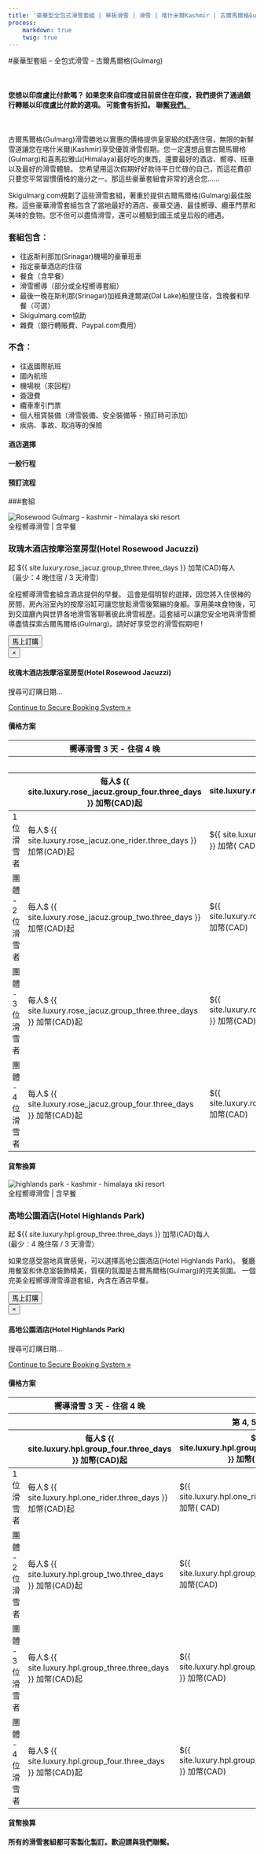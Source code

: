 ```yaml
---
title: '豪華型全包式滑雪套組 | 單板滑雪 | 滑雪 | 喀什米爾Kashmir | 古爾馬爾格Gulmarg | 印度India | Skigulmarg.com'
process:
    markdown: true
    twig: true
---
```


#豪華型套組 – 全包式滑雪 – 古爾馬爾格(Gulmarg)
<p class="home-notification" style="margin: 50px 0 50px;"><b>您想以印度盧比付款嗎？ 如果您來自印度或目前居住在印度，我們提供了通過銀行轉賬以印度盧比付款的選項。 可能會有折扣。 聯<a href="https://skigulmarg.com/zh-tw/contact-us">繫我們。</a></b></p>
古爾馬爾格(Gulmarg)滑雪勝地以實惠的價格提供皇家級的舒適住宿，無限的新鮮雪道讓您在喀什米爾(Kashmir)享受優質滑雪假期。您一定還想品嘗古爾馬爾格(Gulmarg)和喜馬拉雅山(Himalaya)最好吃的東西，還要最好的酒店、嚮導、班車以及最好的滑雪體驗。 您希望用這次假期好好款待平日忙碌的自己，而這花費卻只要您平常習慣價格的幾分之一。那這些豪華套組會非常的適合您......

Skigulmarg.com規劃了這些滑雪套組，著重於提供古爾馬爾格(Gulmarg)最佳服務。這些豪華滑雪套組包含了當地最好的酒店、豪華交通、最佳嚮導、纜車門票和美味的食物。您不但可以盡情滑雪，還可以體驗到國王或皇后般的禮遇。

<div class="row">
    <div class="col-md-6">
        <h3>套組包含：</h3>
        <ul>
            <li>往返斯利那加(Srinagar)機場的豪華班車</li>
            <li>指定豪華酒店的住宿</li>
            <li>餐食（含早餐）</li>
            <li>滑雪嚮導（部分或全程嚮導套組）</li>
            <li>最後一晚在斯利那(Srinagar)加經典達爾湖(Dal Lake)船屋住宿，含晚餐和早餐（可選）</li>
            <li>Skigulmarg.com協助</li>
            <li>雜費（銀行轉賬費、Paypal.com費用）</li>
        </ul>
    </div>
    <div class="col-md-6">
        <h3>不含：</h3>
        <ul>
            <li>往返國際航班</li>
            <li>國內航班</li>
            <li>機場稅（來回程）</li>
            <li>簽證費</li>
            <li>纜車牽引門票</li>
            <li>個人租賃裝備（滑雪裝備、安全裝備等 - 預訂時可添加）</li>
            <li>疾病、事故、取消等的保險</li>
        </ul>
    </div>
</div>
<div class="accordion pricing">
    <article class="ac-item">
        <h4 class="ac-title">酒店選擇</h4>
        <div class="ac-content" style="display: none;">
            <h5>玫瑰木酒店(Hotel Rosewood)</h5>
            <p>我們強烈推薦玫瑰木酒店(Hotel Rosewood)。他們提供一流的服務及非常漂亮的房間、美味的食物、舒適的交誼廳還有戶外露台可以讓您放鬆整天滑雪後疲憊的身心，這是在喜馬拉雅山滑雪後放鬆身心絕佳場所，請坐在露臺上好好享受吧 ! 它距離纜車站（要穿過一條小路）約 600米，或走大路 900米。酒店備有中央供暖系統、發電機。他們提供 3 種房型：豪華型、豪華帶陽臺和按摩浴室房型。這套組所搭配房型為按摩浴室房型。</p>
            <p><a href="https://www.tripadvisor.co.uk/Hotel_Review-g317095-d9557308-Reviews-The_Rosewood-Gulmarg_Baramulla_District_Kashmir_Jammu_and_Kashmir.html#apg=1bde160d6b0b4fb18d333d22ea437825&ss=3504E2C0754EA3C5EA2C92103E04E29D" class="more-info m-b-30 block" target="blank">評論＆圖像 -  Tripadvisor上的玫瑰木酒店(Hotel Rosewood)<i class="fa fa-chevron-right" aria-hidden="true"></i></a></p>
            <h5>高地公園酒店(Hotel Highland Park)</h5>
            <p>高地公園酒店(Hotel Highlands Park)是古爾馬爾格(Gulmarg)具有歷史標的性建築物。它可謂是當地的中心景點，是喀什米爾(Kashmir)的主要旅遊目的地之一。酒店有中央供暖系統、漂亮的私人浴室和發電機。客房融合了老式的舒適感和現代化的設施讓房客使用，距離纜車站1.2公里。酒店內的交誼廳可以放鬆身心，並與世界各地的滑雪好手分享個各自經驗，這是當地冬季最好的豪華酒店。</p>
            <p><a href="https://www.tripadvisor.co.uk/Hotel_Review-g317095-d1093600-Reviews-Hotel_Highlands_Park-Gulmarg_Baramulla_District_Kashmir_Jammu_and_Kashmir.html" class="more-info m-b-30 block" target="blank">評論＆照片 -  Tripadvisor上的高地公園酒店<i class="fa fa-chevron-right" aria-hidden="true"></i></a></p>
            <!-- <h5>開伯爾喜馬拉雅溫泉度假村(Khyber Himalaya Resort＆Spa) </h5>
            <p>開伯爾喜馬拉雅溫泉酒店(Khyber Himalayan Resort＆Spa)被評為印度最好的精品酒店，距纜車約 450米，獨樹一幟。它於 2012年12月開業客房非常寬敞，浴室配有浴缸和玻璃淋浴，為古爾馬爾格(Gulmarg)帶來了全新的奢華體驗。</p>
            <p><a href="https://www.tripadvisor.co.uk/Hotel_Review-g317095-d2086574-Reviews-The_Khyber_Himalayan_Resort_Spa-Gulmarg_Baramulla_District_Kashmir_Jammu_and_Kashmir.html" class="more-info m-b-30 block" target="blank">評論＆照片 -  Tripadvisor上的開伯爾度假村(Khyber Himalaya Resort＆Spa)<i class="fa fa-chevron-right" aria-hidden="true"></i></a></p>   -->
        </div>
    </article>
    <article class="ac-item" style="margin-top:-1px;">
        <h4 class="ac-title">一般行程</h4>
        <div class="ac-content" style="display: none;">
            <ul>
            <li><b>到達日：</b>機場接送至古爾馬爾格(Gulmarg)，領取裝備（如需要），酒店登記入住，首次與嚮導碰面，討論滑雪行程。剩下是自由時間遊覽古爾馬爾格(Gulmarg)。</li>
            <li><b>滑雪日：</b> 盡早與嚮導碰面，全天在喜馬拉雅(Himalaya)山滑雪，在山上吃午餐。我們建議選用全程滑雪嚮導套組。如果您預訂部分時間嚮導套組，請您至少選擇3天嚮導滑雪行程。在這三天由嚮導帶領您滑雪後，您將自行滑雪。請注意自身安全，並尊重這大自然的自然法則。</li>
            <li><b>最後一天滑雪日：</b>在這次旅行的最後一天滑雪日後，請歸還任何租賃的裝備。若沒選擇去經典船屋，您可以到處走走吃些美食，慢慢回憶這次美妙的旅行。如果您要去船屋，班車將在下午4點左右接您前往達爾(Dal Lake)，享受美好的時光，好好享受精心準備的餐點。</li>
            <li><b>返家日：</b>從古爾馬爾格(Gulmarg)或斯利那加(Srinagar)出發前往斯利那加機場。我們將根據您的航班時間來確認您的出發時間。</li>
            </ul>
        </div>
    </article>
    <article class="ac-item" style="margin-top: -1px">
        <h4 class="ac-title">預訂流程</h4>
        <div class="ac-content" style="display: none;">
            <ol>
            <li>選擇您的套組，然後點選“ 立即預訂 ”。</li>
            <li>選擇開始和結束日期。點選“ 立即預訂 ”。</li>
            <li>選擇：1個人，2個，3個 或 4個人。檢查日期和價格。點選“ 繼續 ”。</li>
            <li>您可以在預訂中添加更多成員。請注意，您可以去別的頁面選擇頁面上的項目，您的所有信息將會保留。
              <ol>
                <li>點選“ 添加到預訂 ”</li>
                <li>去別的頁面看您感興趣的項目 - 它可以位於別的頁面上。點選 “ 立即預訂 ”。</li>
                <li>調整人數和日期。</li>
                <li>確認預訂細節</li>
                <li>單選“ 繼續 ”。</li>
                <li>如果要在套組中添加更多項目，請重複此步驟。</li>
              </ol>  
            </li>
            <li>在您的套組裡添加租賃設備、直升機滑雪、T恤等。
              <ol>
                <li>點選您感興趣的項目。</li>
                <li>閱讀詳細訊息。</li>
                <li>選擇“ 立即預訂 ”。</li>
                <li>調整項目細節。</li>
                <li>點選“ 添加到預訂 ”</li>
                <li>如果要在套中組添加更多附加項目，請重複此步驟。</li>
              </ol>  
            </li>
            <li>填寫表格，並附上您的姓名、電子郵件等，然後點選“ 繼續 ”。</li>
            <li>如果您的開始日期在30天之後，您可以支付押金或全額付款。
            <ul>
              <li>點選 “ 支付押金 ” 或 “ 支付全額 ”。</li>
            </ul>
            </li>
            <li>確認您的預訂套組內詳細信息細節並閱讀我們的條款和條件。</li>
            <li>輸入您的信用卡資訊。</li>
            <li>點選“ 支付 ”</li>
            <li>完成。您即將在喜馬拉雅(Himalaya)山享受滑雪之旅! 謝謝您的預訂。</li>
            </ol>
        </div>
    </article>
</div>

###套組

<div class="row">
    <div class="col-sm-6 m-b-40">
        <div class="package-item-wrap">
            <div class="package-image">
                <span>
                    <img src="/user/themes/skigulmarg/images/packages/deluxe/hotel_rosewood.jpeg" alt="Rosewood Gulmarg - kashmir - himalaya ski resort">
                </span>
            </div>
            <div class="package-description">
                <span>全程嚮導滑雪 | 含早餐 </span>
                <h3>玫瑰木酒店按摩浴室房型(Hotel Rosewood Jacuzzi)</h3>
                <div class="package-price">
                   起 <span>${{ site.luxury.rose_jacuz.group_three.three_days }} 加幣(CAD)</span>每人<br>（最少：4 晚住宿 / 3 天滑雪）  
                </div>
                <p>
                     全程嚮導滑雪套組含酒店提供的早餐。 這會是個明智的選擇，因您將入住很棒的房間，房內浴室內的按摩浴缸可讓您放鬆滑雪後緊繃的身軀。享用美味食物後，可到交誼廳內與世界各地滑雪客聊著彼此滑雪經歷。這套組可以讓您安全地與滑雪嚮導盡情探索古爾馬爾格(Gulmarg)。請好好享受您的滑雪假期吧 !
                </p>
                <button
                    id="Deluxe-Rosewood-Jacuzzi"
                    class="btn btn-rounded btn-outline"
                    type="button"
                    data-target="#modal-checkfront-1"
                    data-toggle="modal"
                    data-checkfront-target="CHECKFRONT_WIDGET_01"
                    data-checkfront-item-id="75"
                    data-checkfront-category-id="19"
                    data-checkfront-options="hidesearch">
                    馬上訂購
                </button>
                <div class="modal fade" id="modal-checkfront-1" aria-hidden="true">
                    <div class="modal-dialog">
                        <div class="modal-content">
                            <div class="modal-header">
                                <button
                                    class="close"
                                    type="button"
                                    data-dismiss="modal"
                                    aria-hidden="true">
                                    ×
                                </button>
                                <h4 class="modal-title">玫瑰木酒店按摩浴室房型(Hotel Rosewood Jacuzzi)</h4>
                            </div>
                            <div class="modal-body">
                                <div id="CHECKFRONT_WIDGET_01">
                                    <p class="searching-availability">
                                       搜尋可訂購日期...
                                    </p>
                                </div>
                                <noscript>
                                    <a href="https://skigulmarg.checkfront.com/reserve/" class="font-16">
                                        Continue to Secure Booking System &raquo;
                                    </a>
                                </noscript>
                                <div class="accordion pricing">
                                    <article class="ac-item">
                                        <h4 class="ac-title">價格方案</h4>
                                        <div class="ac-content">
                                            <div class="table-container">
                                                <table class="table">
                                                    <thead>
                                                        <tr>
                                                            <th></th>
                                                            <th>嚮導滑雪 3 天 - 住宿 4 晚</th>
                                                            <th colspan="3">額外增定滑雪天數 +增訂住宿天數(每人)</th>
                                                        </tr>
                                                        <tr>
                                                            <th></th>
                                                            <th></th>
                                                            <th>第 4, 5 & 6 天</th>
                                                            <th>第 7  到 13 天</th>
                                                            <th>第14 到 21 天</th>
                                                        </tr>
                                                        <tr>
                                                            <th></th>
                                                            <th>每人$ {{ site.luxury.rose_jacuz.group_four.three_days }} 加幣(CAD)起</th>
                                                            <th>${{ site.luxury.rose_jacuz.group_four.four_six_days }} 加幣( CAD)起</th>
                                                            <th>${{ site.luxury.rose_jacuz.group_four.seven_thirteen_days }} 加幣( CAD)起</th>
                                                            <th>${{ site.luxury.rose_jacuz.group_four.fourteen_plus_days }} 加幣(CAD)起</th>
                                                        </tr>
                                                    </thead>
                                                    <tbody>
                                                        <tr>
                                                            <td>1 位滑雪者</td>
                                                            <td>每人$ {{ site.luxury.rose_jacuz.one_rider.three_days }} 加幣(CAD)起</td>
                                                            <td>${{ site.luxury.rose_jacuz.one_rider.four_six_days }} 加幣( CAD)</td>
                                                            <td>${{ site.luxury.rose_jacuz.one_rider.seven_thirteen_days }} 加幣(CAD)</td>
                                                            <td>${{ site.luxury.rose_jacuz.one_rider.fourteen_plus_days }} 加幣(CAD)</td>
                                                        </tr>
                                                        <tr>
                                                            <td>團體  - 2 位滑雪者</td>
                                                            <td>每人$ {{ site.luxury.rose_jacuz.group_two.three_days }} 加幣(CAD)起</td>
                                                            <td>${{ site.luxury.rose_jacuz.group_two.four_six_days }} 加幣(CAD)</td>
                                                            <td>${{ site.luxury.rose_jacuz.group_two.seven_thirteen_days }} 加幣(CAD)</td>
                                                            <td>${{ site.luxury.rose_jacuz.group_two.fourteen_plus_days }} 加幣(CAD)</td>
                                                        </tr>
                                                        <tr>
                                                            <td>團體 - 3 位滑雪者</td>
                                                            <td>每人$ {{ site.luxury.rose_jacuz.group_three.three_days }} 加幣(CAD)起</td>
                                                            <td>${{ site.luxury.rose_jacuz.group_three.four_six_days }} 加幣(CAD)</td>
                                                            <td>${{ site.luxury.rose_jacuz.group_three.seven_thirteen_days }} 加幣(CAD)</td>
                                                            <td>${{ site.luxury.rose_jacuz.group_three.fourteen_plus_days }} 加幣(CAD)</td>
                                                        </tr>
                                                        <tr>
                                                            <td>團體 - 4 位滑雪者</td>
                                                            <td>每人$ {{ site.luxury.rose_jacuz.group_four.three_days }} 加幣(CAD)起</td>
                                                            <td>${{ site.luxury.rose_jacuz.group_four.four_six_days }} 加幣(CAD)</td>
                                                            <td>${{ site.luxury.rose_jacuz.group_four.seven_thirteen_days }} 加幣(CAD)</td>
                                                            <td>${{ site.luxury.rose_jacuz.group_four.fourteen_plus_days }} 加幣(CAD)</td>
                                                        </tr>
                                                    </tbody>
                                                </table>
                                            </div>
                                        </div>
                                    </article>
                                    <article class="ac-item" style="margin-top: -1px">
                                        <h4 class="ac-title">貨幣換算</h4>
                                        <div class="ac-content">
                                            <div class="currency-converter">
                                                <script src="https://w.fxexchangerate.com/converter.php?fm=CAD&ft=EUR&lg=en&am=1&ty=1"></script>
                                            </div>
                                        </div>
                                    </article>
                                </div>
                            </div>
                        </div>
                    </div>
                </div>
            </div>
        </div>
    </div>
    <div class="col-sm-6 m-b-40">
        <div class="package-item-wrap">
            <div class="package-image">
                <span>
                    <img src="/user/themes/skigulmarg/images/highlandspark.jpg" alt="highlands park - kashmir - himalaya ski resort">
                </span>
            </div>
            <div class="package-description">
                <span>全程嚮導滑雪 | 含早餐</span>
                <h3>高地公園酒店(Hotel Highlands Park)</h3>
                <div class="package-price">
                   起 <span>${{ site.luxury.hpl.group_three.three_days }} 加幣(CAD)</span>每人<br>(最少：4 晚住宿 / 3 天滑雪）
                </div>
                <p>
                    如果您感受當地真實感覺，可以選擇高地公園酒店(Hotel Highlands Park)。 餐廳用餐室和休息室裝飾精美，質樸的氛圍是古爾馬爾格(Gulmarg)的完美氛圍。 一個完美全程嚮導滑雪導遊套組，內含在酒店早餐。
                </p>
                <button
                    id="Deluxe-Highlands-MAP"
                    class="btn btn-rounded btn-outline"
                    type="button"
                    data-target="#modal-checkfront-2"
                    data-toggle="modal"
                    data-checkfront-target="CHECKFRONT_WIDGET_02"
                    data-checkfront-item-id="80"
                    data-checkfront-category-id="19"
                    data-checkfront-options="hidesearch">
                   馬上訂購
                </button>
                <div class="modal fade" id="modal-checkfront-2" aria-hidden="true">
                    <div class="modal-dialog">
                        <div class="modal-content">
                            <div class="modal-header">
                                <button
                                    class="close"
                                    type="button"
                                    data-dismiss="modal"
                                    aria-hidden="true">
                                    ×
                                </button>
                                <h4 class="modal-title">高地公園酒店(Hotel Highlands Park)</h4>
                            </div>
                            <div class="modal-body">
                                <div id="CHECKFRONT_WIDGET_02">
                                    <p class="searching-availability">
                                         搜尋可訂購日期...
                                    </p>
                                </div>
                                <noscript>
                                    <a href="https://skigulmarg.checkfront.com/reserve/" class="font-16">
                                        Continue to Secure Booking System &raquo;
                                    </a>
                                </noscript>
                                <div class="accordion pricing">
                                    <article class="ac-item">
                                        <h4 class="ac-title">價格方案</h4>
                                        <div class="ac-content">
                                            <div class="table-container">
                                                <table class="table">
                                                    <thead>
                                                        <tr>
                                                            <th></th>
                                                            <th>嚮導滑雪 3 天 - 住宿 4 晚</th>
                                                            <th colspan="3">額外增定滑雪天數 +增訂住宿天數(每人)</th>
                                                        </tr>
                                                        <tr>
                                                            <th></th>
                                                            <th></th>
                                                            <th>第 4, 5 & 6 天</th>
                                                            <th>第 7  到 13 天</th>
                                                            <th>第14 到 21 天</th>
                                                        </tr>
                                                        <tr>
                                                            <th></th>
                                                            <th>每人$ {{ site.luxury.hpl.group_four.three_days }} 加幣(CAD)起</th>
                                                            <th>${{ site.luxury.hpl.group_four.four_six_days }} 加幣( CAD)起</th>
                                                            <th>${{ site.luxury.hpl.group_four.seven_thirteen_days }} 加幣( CAD)起</th>
                                                            <th>${{ site.luxury.hpl.group_four.fourteen_plus_days }} 加幣(CAD)起</th>
                                                        </tr>
                                                    </thead>
                                                    <tbody>
                                                        <tr>
                                                            <td>1 位滑雪者</td>
                                                            <td>每人$ {{ site.luxury.hpl.one_rider.three_days }} 加幣(CAD)起</td>
                                                            <td>${{ site.luxury.hpl.one_rider.four_six_days }} 加幣( CAD)</td>
                                                            <td>${{ site.luxury.hpl.one_rider.seven_thirteen_days }} 加幣(CAD)</td>
                                                            <td>${{ site.luxury.hpl.one_rider.fourteen_plus_days }} 加幣(CAD)</td>
                                                        </tr>
                                                        <tr>
                                                            <td>團體  - 2 位滑雪者</td>
                                                            <td>每人$ {{ site.luxury.hpl.group_two.three_days }} 加幣(CAD)起</td>
                                                            <td>${{ site.luxury.hpl.group_two.four_six_days }} 加幣(CAD)</td>
                                                            <td>${{ site.luxury.hpl.group_two.seven_thirteen_days }} 加幣(CAD)</td>
                                                            <td>${{ site.luxury.hpl.group_two.fourteen_plus_days }} 加幣(CAD)</td>
                                                        </tr>
                                                        <tr>
                                                            <td>團體 - 3 位滑雪者</td>
                                                            <td>每人$ {{ site.luxury.hpl.group_three.three_days }} 加幣(CAD)起</td>
                                                            <td>${{ site.luxury.hpl.group_three.four_six_days }} 加幣(CAD)</td>
                                                            <td>${{ site.luxury.hpl.group_three.seven_thirteen_days }} 加幣(CAD)</td>
                                                            <td>${{ site.luxury.hpl.group_three.fourteen_plus_days }} 加幣(CAD)</td>
                                                        </tr>
                                                        <tr>
                                                            <td>團體 - 4 位滑雪者</td>
                                                            <td>每人$ {{ site.luxury.hpl.group_four.three_days }} 加幣(CAD)起</td>
                                                            <td>${{ site.luxury.hpl.group_four.four_six_days }} 加幣(CAD)</td>
                                                            <td>${{ site.luxury.hpl.group_four.seven_thirteen_days }} 加幣(CAD)</td>
                                                            <td>${{ site.luxury.hpl.group_four.fourteen_plus_days }} 加幣(CAD)</td>
                                                        </tr>
                                                    </tbody>
                                                </table>
                                            </div>
                                        </div>
                                    </article>
                                    <article class="ac-item" style="margin-top: -1px">
                                        <h4 class="ac-title">貨幣換算</h4>
                                        <div class="ac-content">
                                            <div class="currency-converter">
                                                <script src="https://w.fxexchangerate.com/converter.php?fm=CAD&ft=EUR&lg=en&am=1&ty=1"></script>
                                            </div>
                                        </div>
                                    </article>
                                </div>
                            </div>
                        </div>
                    </div>
                </div>
            </div>
        </div>
    </div>
</div>
<!-- <div class="row">
    <div class="col-sm-6 m-b-40">
        <div class="package-item-wrap">
            <div class="package-image">
                <span>
                    <img src="/user/themes/skigulmarg/images/packages/deluxe/khyber_resort_premium_room.jpeg" alt="">
                </span>
            </div>
            <div class="package-description">
                <span>全程嚮導滑雪 | 含早餐 & 晚餐</span>
                <h3>開伯爾喜馬拉雅酒店精緻房型(Khyber Himalayan Resort Premium)</h3>
                <div class="package-price">
                    起 <span>$1568 加幣(CAD)</span> 每人<br>（最少：4 晚住宿 / 3 天滑雪）  
                </div>
                <p>
                    若想在假期中好好款待自己，開伯爾酒店(Khyber Resort )是您的最佳選擇。 酒店擁有許多餐廳、咖啡館、斯諾克台球桌、游泳池和水療中心。 食物美味，令人嘆為觀止。這是個很棒的滑雪套組，套組含括您想要的一切。
                </p>
                <button
                    id="Deluxe-Khyber-MAP"
                    class="btn btn-rounded btn-outline"
                    type="button"
                    data-target="#modal-checkfront-3"
                    data-toggle="modal"
                    data-checkfront-target="CHECKFRONT_WIDGET_03"
                    data-checkfront-item-id="85"
                    data-checkfront-category-id="19"
                    data-checkfront-options="hidesearch">
                    馬上訂購
                </button>
                <div class="modal fade" id="modal-checkfront-3" aria-hidden="true">
                    <div class="modal-dialog">
                        <div class="modal-content">
                            <div class="modal-header">
                                <button
                                    class="close"
                                    type="button"
                                    data-dismiss="modal"
                                    aria-hidden="true">
                                    ×
                                </button>
                                <h4 class="modal-title">開伯爾喜馬拉雅酒店精緻房型(Khyber Himalayan Resort Premium)</h4>
                            </div>
                            <div class="modal-body">
                                <div id="CHECKFRONT_WIDGET_03">
                                    <p class="searching-availability">
                                        搜尋可訂購日期...
                                    </p>
                                </div>
                                <noscript>
                                    <a href="https://skigulmarg.checkfront.com/reserve/" class="font-16">
                                        Continue to Secure Booking System &raquo;
                                    </a>
                                </noscript>
                                <div class="accordion pricing">
                                    <article class="ac-item">
                                        <h4 class="ac-title">價格方案</h4>
                                        <div class="ac-content">
                                            <div class="table-container">
                                                <table class="table">
                                                    <thead>
                                                        <tr>
                                                            <th></th>
                                                            <th>嚮導滑雪 3 天  - 住宿 4 晚</th>
                                                            <th colspan="3">額外增定滑雪天數 +增訂住宿天數(每人)</th>
                                                        </tr>
                                                        <tr>
                                                            <th></th>
                                                            <th></th>
                                                            <th>第 4, 5 & 6 天</th>
                                                            <th>第 7  到 13 天</th>
                                                            <th>第14 到 21天</th>
                                                        </tr>
                                                        <tr>
                                                            <th></th>
                                                            <th>每人 $1568 加幣(CAD)起</th>
                                                            <th>$350 加幣(CAD)起</th>
                                                            <th>$340 加幣(CAD)起</th>
                                                            <th>$330 加幣(CAD)起</th>
                                                        </tr>
                                                    </thead>
                                                    <tbody>
                                                        <tr>
                                                            <td>1 位滑雪者</td>
                                                            <td>每人 $2838 加幣(CAD)起</td>
                                                            <td>$670 加幣(CAD)</td>
                                                            <td>$650 加幣(CAD)</td>
                                                            <td>$640 加幣(CAD)</td>
                                                        </tr>
                                                        <tr>
                                                            <td>團體 - 2 位滑雪者</td>
                                                            <td>每人$1878 加幣(CAD)起</td>
                                                            <td>$470 加幣(CAD)</td>
                                                            <td>$460 加幣(CAD)</td>
                                                            <td>$450 加幣(CAD)</td>
                                                        </tr>
                                                        <tr>
                                                            <td>團體 - 3 位滑雪者</td>
                                                            <td>每人 $1448 加幣(CAD)起</td>
                                                            <td>$350 加幣(CAD)</td>
                                                            <td>$340 加幣(CAD)</td>
                                                            <td>$330 加幣(CAD)</td>
                                                        </tr>
                                                        <tr>
                                                            <td>團體 - 4 位滑雪者</td>
                                                            <td>每人 $1568 加幣(CAD)起</td>
                                                            <td>$390 加幣(CAD)</td>
                                                            <td>$380 加幣(CAD)</td>
                                                            <td>$370 加幣(CAD)</td>
                                                        </tr>
                                                    </tbody>
                                                </table>
                                            </div>
                                        </div>
                                    </article>
                                    <article class="ac-item" style="margin-top: -1px">
                                        <h4 class="ac-title">貨幣換算</h4>
                                        <div class="ac-content">
                                            <div class="currency-converter">
                                                <script src="https://w.fxexchangerate.com/converter.php?fm=CAD&ft=EUR&lg=en&am=1&ty=1"></script>
                                            </div>
                                        </div>
                                    </article>
                                </div>
                            </div>
                        </div>
                    </div>
                </div>
            </div>
        </div>
    </div>
    <div class="col-sm-6 m-b-40">
        <div class="package-item-wrap">
            <div class="package-image">
                <span>
                    <img src="/user/themes/skigulmarg/images/packages/deluxe/khyber_resort_luxury.jpeg" alt="">
                </span>
            </div>
            <div class="package-description">
                <span>全程嚮導滑雪 | 含早餐 & 晚餐</span>
                <h3>開伯爾喜馬拉雅酒店奢華房型(Khyber Himalayan Resort  Luxury)</h3>
                <div class="package-price">
                    起 <span>$1758 加幣(CAD)</span> 每人<br>（最少：4 晚住宿 / 3 天滑雪）
                </div>
                <p>
                    極致中的極致。頂級的酒店棒的房間。 坐在露台上，俯瞰壯麗的喜馬拉雅山脈(Himalaya)欣賞美景。整周有優秀的滑雪嚮導陪伴您一同冒險。頂級的酒店、極致的房間，精緻可口的食物，保證讓您的假期留下完美又難忘回憶！
                </p>
                <button
                    id="Deluxe-Khyber-Luxury"
                    class="btn btn-rounded btn-outline"
                    type="button"
                    data-target="#modal-checkfront-4"
                    data-toggle="modal"
                    data-checkfront-target="CHECKFRONT_WIDGET_04"
                    data-checkfront-item-id="90"
                    data-checkfront-category-id="19"
                    data-checkfront-options="hidesearch">
                    馬上訂購
                </button>
                <div class="modal fade" id="modal-checkfront-4" aria-hidden="true">
                    <div class="modal-dialog">
                        <div class="modal-content">
                            <div class="modal-header">
                                <button
                                    class="close"
                                    type="button"
                                    data-dismiss="modal"
                                    aria-hidden="true">
                                    ×
                                </button>
                                <h4 class="modal-title">開伯爾喜馬拉雅酒店奢華房型(Khyber Himalayan Resort  Luxury)</h4>
                            </div>
                            <div class="modal-body">
                                <div id="CHECKFRONT_WIDGET_04">
                                    <p class="searching-availability">
                                        搜尋可訂購日期...
                                    </p>
                                </div>
                                <noscript>
                                    <a href="https://skigulmarg.checkfront.com/reserve/" class="font-16">
                                        Continue to Secure Booking System &raquo;
                                    </a>
                                </noscript>
                                <div class="accordion pricing">
                                    <article class="ac-item">
                                        <h4 class="ac-title">價格方案</h4>
                                        <div class="ac-content">
                                            <div class="table-container">
                                                <table class="table">
                                                    <thead>
                                                        <tr>
                                                            <th></th>
                                                            <th>嚮導滑雪 3 天 - 住宿 4 晚</th>
                                                            <th colspan="3">額外增定滑雪天數 +增訂住宿天數(每人)</th>
                                                        </tr>
                                                        <tr>
                                                            <th></th>
                                                            <th></th>
                                                            <th>第 4, 5 & 6 天</th>
                                                            <th>第 7  到 13 天</th>
                                                            <th>第14 到 21天</th>
                                                        </tr>
                                                        <tr>
                                                            <th></th>
                                                            <th>每人 $1758 加幣(CAD)起 </th>
                                                            <th>每人 $430 加幣(CAD)起</th>
                                                            <th>每人 $420 加幣(CAD)起</th>
                                                            <th>每人 $410 加幣(CAD)起</th>
                                                        </tr>
                                                    </thead>
                                                    <tbody>
                                                        <tr>
                                                            <td>1 位滑雪者</td>
                                                            <td>每人 $3668 加幣(CAD)起</td>
                                                            <td>$880 加幣(CAD)</td>
                                                            <td>$860 加幣(CAD)</td>
                                                            <td>$850 加幣(CAD)</td>
                                                        </tr>
                                                        <tr>
                                                            <td>團體 - 2 位滑雪者</td>
                                                            <td>每人 $2368 加幣(CAD)起</td>
                                                            <td>$590 加幣(CAD)</td>
                                                            <td>$580 加幣(CAD)</td>
                                                            <td>$570 加幣(CAD)</td>
                                                        </tr>
                                                        <tr>
                                                            <td>團體 - 3 位滑雪者</td>
                                                            <td>每人 $1758 加幣(CAD)起</td>
                                                            <td>$430 加幣(CAD)</td>
                                                            <td>$420 加幣(CAD)</td>
                                                            <td>$410 加幣(CAD)</td>
                                                        </tr>
                                                        <tr>
                                                            <td>團體 - 4 位滑雪者</td>
                                                            <td>每人 $2058 加幣(CAD)起</td>
                                                            <td>$520 加幣(CAD)</td>
                                                            <td>$510 加幣(CAD)</td>
                                                            <td>$500 加幣(CAD)</td>
                                                        </tr>
                                                    </tbody>
                                                </table>
                                            </div>
                                        </div>
                                    </article>
                                    <article class="ac-item" style="margin-top: -1px">
                                        <h4 class="ac-title">貨幣換算</h4>
                                        <div class="ac-content">
                                            <div class="currency-converter">
                                                <script src="https://w.fxexchangerate.com/converter.php?fm=CAD&ft=EUR&lg=en&am=1&ty=1"></script>
                                            </div>
                                        </div>
                                    </article>
                                </div>
                            </div>
                        </div>
                    </div>
                </div>
            </div>
        </div>
    </div>
</div> -->

**所有的滑雪套組都可客製化製訂。歡迎請與我們聯繫。**
